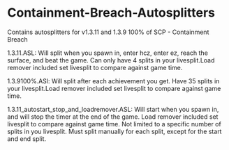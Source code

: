 # Containment-Breach-Autosplitters
Contains autosplitters for v1.3.11 and 1.3.9 100% of SCP - Containment Breach

1.3.11.ASL: Will split when you spawn in, enter hcz, enter ez, reach the surface, and beat the game. Can only have 4 splits in your livesplit.Load remover included set livesplit to compare against game time.

1.3.9100%.ASl: Will split after each achievement you get. Have 35 splits in your livesplit.Load remover included set livesplit to compare against game time.

1.3.11_autostart_stop_and_loadremover.ASL: Will start when you spawn in, and will stop the timer at the end of the game. Load remover included set livesplit to compare against game time. Not limited to a specific number of splits in you livesplit. Must split manually for each split, except for the start and end split.
